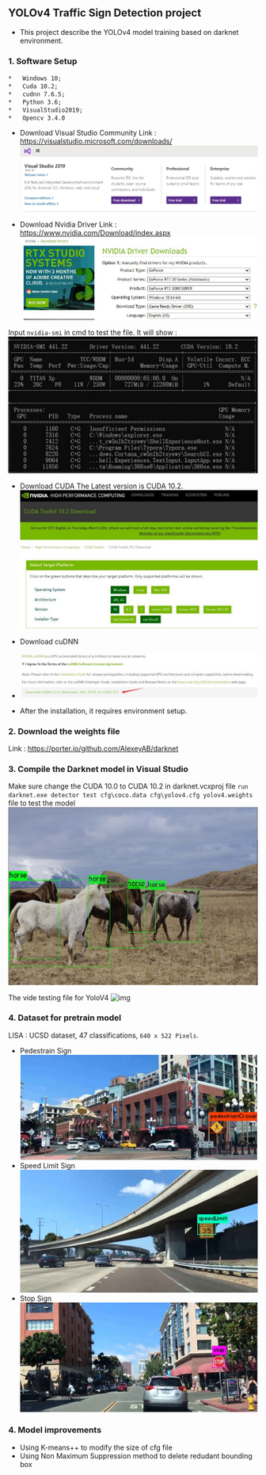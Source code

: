 ## YOLOv4 Traffic Sign Detection project

* This project describe the YOLOv4 model training based on darknet environment.

### 1. Software Setup
    *   Windows 10;
    *   Cuda 10.2;
    *   cudnn 7.6.5;
    *   Python 3.6;
    *   VisualStudio2019;
    *   Opencv 3.4.0
  
* Download Visual Studio Community
  Link : https://visualstudio.microsoft.com/downloads/
  ![img](./vs.JPG)

* Download Nvidia Driver
  Link : https://www.nvidia.com/Download/index.aspx
![img](./nv.JPG)

Input `nvidia-smi` in cmd to test the file. It will show :
![img](./smi.JPG)

* Download CUDA 
  The Latest version is CUDA 10.2.
![img](./CUDA.JPG)
* Download cuDNN
* ![img](./cuDNN.JPG)

* After the installation, it requires environment setup.
  
### 2. Download the weights file
Link : https://porter.io/github.com/AlexeyAB/darknet

### 3. Compile the Darknet model in Visual Studio
Make sure change the CUDA 10.0 to CUDA 10.2 in darknet.vcxproj file
`run darknet.exe detector test cfg\coco.data cfg\yolov4.cfg yolov4.weights` file to test the model
![img](./horse.JPG)

The vide testing file for YoloV4
![img](./2.gif)

### 4. Dataset for pretrain model
LISA : UCSD dataset, 47 classifications, `640 x 522 Pixels`.
* Pedestrain Sign
  ![img](./t3.JPG)
* Speed Limit Sign
  ![img](./t4.JPG)
* Stop Sign
  ![img](./t5.JPG)


### 4. Model improvements
* Using K-means++ to modify the size of cfg file
* Using Non Maximum Suppression method to delete redudant bounding box